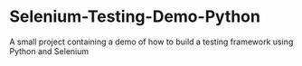 # Selenium-Testing-Demo-Python
A small project containing a demo of how to build a testing framework using Python and Selenium
